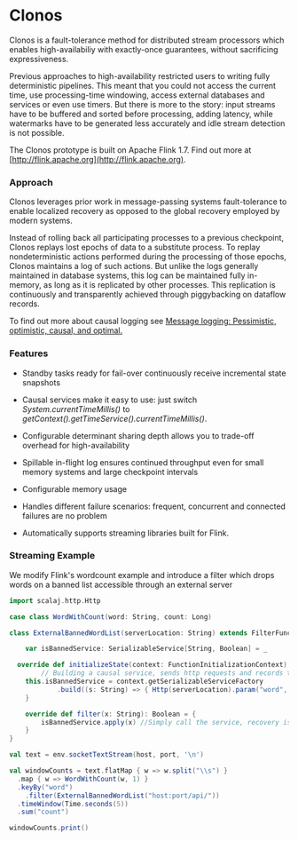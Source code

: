 # Clonos

Clonos is a fault-tolerance method for distributed stream processors which enables high-availabiliy with exactly-once guarantees, without sacrificing expressiveness.

Previous approaches to high-availability restricted users to writing fully deterministic pipelines. 
This meant that you could not access the current time, use processing-time windowing, access external databases and services or even use timers.
But there is more to the story: input streams have to be buffered and sorted before processing, adding latency, while watermarks have to be generated less accurately and idle stream detection is not possible. 

The Clonos prototype is built on Apache Flink 1.7. Find out more at [http://flink.apache.org](http://flink.apache.org).

### Approach

Clonos leverages prior work in message-passing systems fault-tolerance to enable localized recovery as opposed to the global recovery employed by modern systems.

Instead of rolling back all participating processes to a previous checkpoint, Clonos replays lost epochs of data to a substitute process.
To replay nondeterministic actions performed during the processing of those epochs, Clonos maintains a log of such actions.
But unlike the logs generally maintained in database systems, this log can be maintained fully in-memory, as long as it is replicated by other processes.
This replication is continuously and transparently achieved through piggybacking on dataflow records.

To find out more about causal logging see [Message logging: Pessimistic, optimistic, causal, and optimal.](https://ieeexplore.ieee.org/abstract/document/666828)

### Features

* Standby tasks ready for fail-over continuously receive incremental state snapshots

* Causal services make it easy to use: just switch *System.currentTimeMillis()* to *getContext().getTimeService().currentTimeMillis()*.

* Configurable determinant sharing depth allows you to trade-off overhead for high-availability

* Spillable in-flight log ensures continued throughput even for small memory systems and large checkpoint intervals

* Configurable memory usage

* Handles different failure scenarios: frequent, concurrent and connected failures are no problem

* Automatically supports streaming libraries built for Flink. 


### Streaming Example

We modify Flink's wordcount example and introduce a filter which drops words on a banned list accessible through an external server

```scala
import scalaj.http.Http

case class WordWithCount(word: String, count: Long)

class ExternalBannedWordList(serverLocation: String) extends FilterFunction[String] with CheckpointedFunction = {

	var isBannedService: SerializableService[String, Boolean] = _	

  override def initializeState(context: FunctionInitializationContext): Unit = {
		// Building a causal service, sends http requests and records the response
    this.isBannedService = context.getSerializableServiceFactory
			.build((s: String) => { Http(serverLocation).param("word", s).asBoolean })
	}

	override def filter(x: String): Boolean = {
		isBannedService.apply(x) //Simply call the service, recovery is transparent
	}
}

val text = env.socketTextStream(host, port, '\n')

val windowCounts = text.flatMap { w => w.split("\\s") }
  .map { w => WordWithCount(w, 1) }
  .keyBy("word")
	.filter(ExternalBannedWordList("host:port/api/"))
  .timeWindow(Time.seconds(5))
  .sum("count")

windowCounts.print()
```

